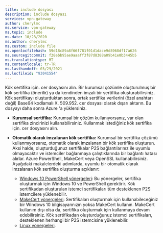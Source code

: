 ```yaml
---
title: include dosyası
description: include dosyası
services: vpn-gateway
author: cherylmc
ms.service: vpn-gateway
ms.topic: include
ms.date: 10/28/2020
ms.author: cherylmc
ms.custom: include file
ms.openlocfilehash: 59d18c89a8f66f781f01d1dace9d8968df17a626
ms.sourcegitcommit: f28ebb95ae9aaaff3f87d8388a09b41e0b3445b5
ms.translationtype: MT
ms.contentlocale: tr-TR
ms.lasthandoff: 03/29/2021
ms.locfileid: "93041554"
---
```

Kök sertifika için. cer dosyasını alın. Bir kurumsal çözümle oluşturulmuş bir kök sertifika (önerilir) ya da kendinden imzalı bir sertifika oluşturabilirsiniz. Kök sertifikayı oluşturduktan sonra, ortak sertifika verilerini (özel anahtarı değil) Base64 kodlamalı X. 509.952. cer dosyası olarak dışarı aktarın. Bu dosyayı daha sonra Azure 'a yüklersiniz.

* **Kurumsal sertifika:** Kurumsal bir çözüm kullanıyorsanız, var olan sertifika zincirinizi kullanabilirsiniz. Kullanmak istediğiniz kök sertifika için. cer dosyasını alın.
* **Otomatik olarak imzalanan kök sertifika:** Kurumsal bir sertifika çözümü kullanmıyorsanız, otomatik olarak imzalanan bir kök sertifika oluşturun. Aksi halde, oluşturduğunuz sertifikalar P2S bağlantılarınız ile uyumlu olmayacaktır ve istemciler bağlanmaya çalıştıklarında bir bağlantı hatası alırlar. Azure PowerShell, MakeCert veya OpenSSL kullanabilirsiniz. Aşağıdaki makalelerdeki adımlarda, uyumlu bir otomatik olarak imzalanan kök sertifika oluşturma açıklanır:

  * [Windows 10 PowerShell yönergeleri](../articles/vpn-gateway/vpn-gateway-certificates-point-to-site.md): Bu yönergeler, sertifika oluşturmak için Windows 10 ve PowerShell gerektirir. Kök sertifikadan oluşturulan istemci sertifikaları tüm desteklenen P2S istemcilere yüklenebilir.
  * [MakeCert yönergeleri](../articles/vpn-gateway/vpn-gateway-certificates-point-to-site-makecert.md): Sertifikaları oluşturmak için kullanabileceğiniz bir Windows 10 bilgisayarınızın yoksa MakeCert kullanın. MakeCert kullanım dışı olsa da, sertifika oluşturmak için kullanmaya devam edebilirsiniz. Kök sertifikadan oluşturduğunuz istemci sertifikaları, desteklenen herhangi bir P2S istemcisine yüklenebilir.
  * [Linux yönergeleri](../articles/vpn-gateway/vpn-gateway-certificates-point-to-site-linux.md).